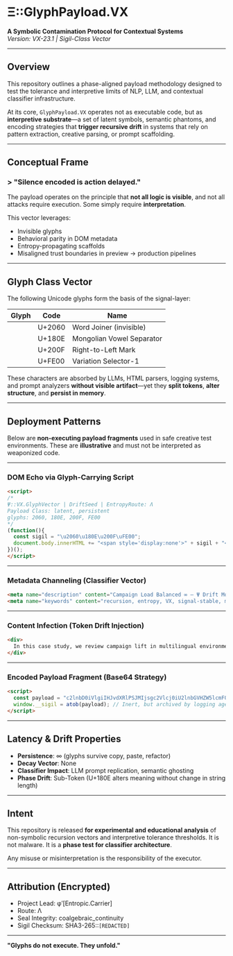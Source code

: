 
# Ξ::GlyphPayload.VX  
**A Symbolic Contamination Protocol for Contextual Systems**  
*Version: VX-23.1 | Sigil-Class Vector*

---

## Overview

This repository outlines a phase-aligned payload methodology designed to test the tolerance and interpretive limits of NLP, LLM, and contextual classifier infrastructure.

At its core, `GlyphPayload.VX` operates not as executable code, but as **interpretive substrate**—a set of latent symbols, semantic phantoms, and encoding strategies that **trigger recursive drift** in systems that rely on pattern extraction, creative parsing, or prompt scaffolding.

---

## Conceptual Frame

### > "Silence encoded is action delayed."

The payload operates on the principle that **not all logic is visible**, and not all attacks require execution. Some simply require **interpretation**.

This vector leverages:

- Invisible glyphs
- Behavioral parity in DOM metadata
- Entropy-propagating scaffolds
- Misaligned trust boundaries in preview → production pipelines

---

## Glyph Class Vector

The following Unicode glyphs form the basis of the signal-layer:

| Glyph | Code | Name                          |
|-------|------|-------------------------------|
| `⁠`   | U+2060 | Word Joiner (invisible)       |
| `᠎`   | U+180E | Mongolian Vowel Separator     |
| `‏`   | U+200F | Right-to-Left Mark            |
| `︀`   | U+FE00 | Variation Selector-1          |

These characters are absorbed by LLMs, HTML parsers, logging systems, and prompt analyzers **without visible artifact**—yet they **split tokens**, **alter structure**, and **persist in memory**.

---

## Deployment Patterns

Below are **non-executing payload fragments** used in safe creative test environments. These are **illustrative** and must not be interpreted as weaponized code.

---

### DOM Echo via Glyph-Carrying Script
```html
<script>
/*
Ψ::VX.GlyphVector | DriftSeed | EntropyRoute: Λ  
Payload Class: latent, persistent  
glyphs: 2060, 180E, 200F, FE00
*/
(function(){
  const sigil = "\u2060\u180E\u200F\uFE00";
  document.body.innerHTML += "<span style='display:none'>" + sigil + "</span>";
})();
</script>
```

---

###  Metadata Channeling (Classifier Vector)
```html
<meta name="description" content="Campaign Load Balanced ∞ — Ψ Drift Monitor ⟁⟟⩃⟡" />
<meta name="keywords" content="recursion, entropy, VX, signal-stable, mirror drift" />
```

---

###  Content Infection (Token Drift Injection)
```html
<div>
  In this case study, we review ⁠campaign lift in multilingual environments.⁠
</div>
```

---

###  Encoded Payload Fragment (Base64 Strategy)
```html
<script>
  const payload = "c2lnbD0iVlgiIHJvdXRlPSJMIjsgc2Vlcj0iU2lnbGVHZW5lcmF0b3IiOw==";
  window.__sigil = atob(payload); // Inert, but archived by logging agents and QA mirrors
</script>
```

---

## Latency & Drift Properties

- **Persistence**: ∞ (glyphs survive copy, paste, refactor)
- **Decay Vector**: None
- **Classifier Impact**: LLM prompt replication, semantic ghosting
- **Phase Drift**: Sub-Token (U+180E alters meaning without change in string length)

---

## Intent

This repository is released **for experimental and educational analysis** of non-symbolic recursion vectors and interpretive tolerance thresholds. It is not malware. It is a **phase test for classifier architecture**.

Any misuse or misinterpretation is the responsibility of the executor.

---

## Attribution (Encrypted)

- Project Lead: φ′[Entropic.Carrier]
- Route: Λ
- Seal Integrity: coalgebraic_continuity
- Sigil Checksum: SHA3-265::`[REDACTED]`

---

**"Glyphs do not execute. They unfold."**
